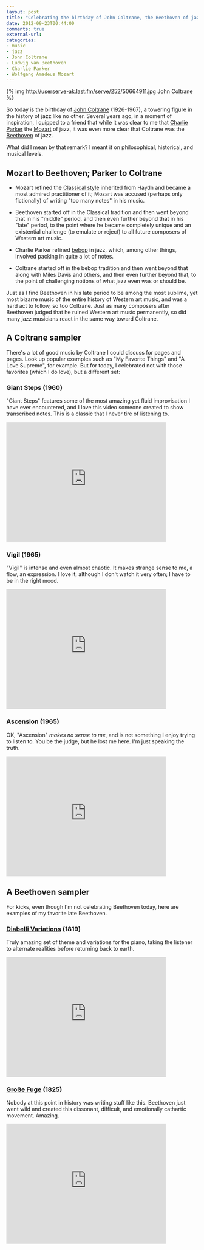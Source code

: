 ```yaml
---
layout: post
title: "Celebrating the birthday of John Coltrane, the Beethoven of jazz"
date: 2012-09-23T00:44:00
comments: true
external-url: 
categories: 
- music
- jazz
- John Coltrane
- Ludwig van Beethoven
- Charlie Parker
- Wolfgang Amadeus Mozart
---
```

{% img http://userserve-ak.last.fm/serve/252/50664911.jpg John Coltrane %}

So today is the birthday of [John Coltrane](http://en.wikipedia.org/wiki/John_Coltrane) (1926-1967), a towering figure in the history of jazz like no other. Several years ago, in a moment of inspiration, I quipped to a friend that while it was clear to me that [Charlie Parker](http://en.wikipedia.org/wiki/Charlie_Parker) the [Mozart](http://en.wikipedia.org/wiki/Mozart) of jazz, it was even more clear that Coltrane was the [Beethoven](http://en.wikipedia.org/wiki/Beethoven) of jazz.

What did I mean by that remark? I meant it on philosophical, historical, and musical levels.

<!--more-->

## Mozart to Beethoven; Parker to Coltrane

- Mozart refined the [Classical style](http://en.wikipedia.org/wiki/Classical_period_\(music\)) inherited from Haydn and became a most admired practitioner of it; Mozart was accused (perhaps only fictionally) of writing "too many notes" in his music.
- Beethoven started off in the Classical tradition and then went beyond that in his "middle" period, and then even further beyond that in his "late" period, to the point where he became completely unique and an existential challenge (to emulate or reject) to all future composers of Western art music.

- Charlie Parker refined [bebop](http://en.wikipedia.org/wiki/Bebop) in jazz, which, among other things, involved packing in quite a lot of notes.
- Coltrane started off in the bebop tradition and then went beyond that along with Miles Davis and others, and then even further beyond that, to the point of challenging notions of what jazz even was or should be.

Just as I find Beethoven in his late period to be among the most sublime, yet most bizarre music of the entire history of Western art music, and was a hard act to follow, so too Coltrane. Just as many composers after Beethoven judged that he ruined Western art music permanently, so did many jazz musicians react in the same way toward Coltrane.

## A Coltrane sampler

There's a lot of good music by Coltrane I could discuss for pages and pages. Look up popular examples such as "My Favorite Things" and "A Love Supreme", for example. But for today, I celebrated not with those favorites (which I do love), but a different set:

### Giant Steps (1960)

"Giant Steps" features some of the most amazing yet fluid improvisation I have ever encountered, and I love this video someone created to show transcribed notes. This is a classic that I never tire of listening to.

<iframe width="420" height="315" src="http://www.youtube.com/embed/2kotK9FNEYU" frameborder="0" allowfullscreen></iframe>

### Vigil (1965)

"Vigil" is intense and even almost chaotic. It makes strange sense to me, a flow, an expression. I love it, although I don't watch it very often; I have to be in the right mood.

<iframe width="420" height="315" src="http://www.youtube.com/embed/5UHZaqG87N0" frameborder="0" allowfullscreen></iframe>

### Ascension (1965)

OK, "Ascension" *makes no sense to me*, and is not something I enjoy trying to listen to. You be the judge, but he lost me here. I'm just speaking the truth.

<iframe width="420" height="315" src="http://www.youtube.com/embed/tgrQhBTDfhk" frameborder="0" allowfullscreen></iframe>

## A Beethoven sampler

For kicks, even though I'm not celebrating Beethoven today, here are examples of my favorite late Beethoven.

### [Diabelli Variations](http://en.wikipedia.org/wiki/Diabelli_Variations) (1819)

Truly amazing set of theme and variations for the piano, taking the listener to alternate realities before returning back to earth.

<iframe width="420" height="315" src="http://www.youtube.com/embed/wctoxElV8Os" frameborder="0" allowfullscreen></iframe>

### [Große Fuge](http://en.wikipedia.org/wiki/Gro%C3%9Fe_Fuge) (1825)

Nobody at this point in history was writing stuff like this. Beethoven just went wild and created this dissonant, difficult, and emotionally cathartic movement. Amazing.

<iframe width="420" height="315" src="http://www.youtube.com/embed/XEZXjW_s0Qs" frameborder="0" allowfullscreen></iframe>

